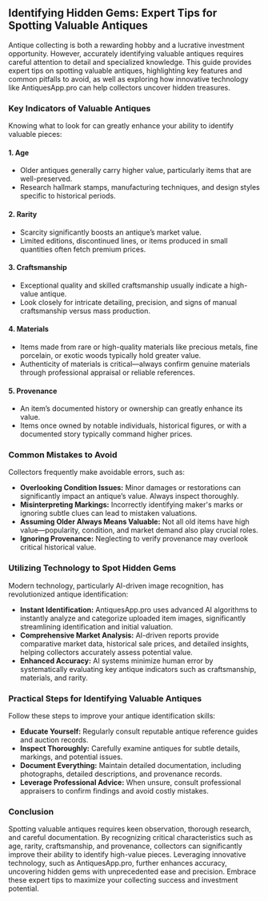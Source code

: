 ## 

## **Identifying Hidden Gems: Expert Tips for Spotting Valuable Antiques**

Antique collecting is both a rewarding hobby and a lucrative investment opportunity. However, accurately identifying valuable antiques requires careful attention to detail and specialized knowledge. This guide provides expert tips on spotting valuable antiques, highlighting key features and common pitfalls to avoid, as well as exploring how innovative technology like AntiquesApp.pro can help collectors uncover hidden treasures.

### **Key Indicators of Valuable Antiques**

Knowing what to look for can greatly enhance your ability to identify valuable pieces:

#### **1\. Age**

* Older antiques generally carry higher value, particularly items that are well-preserved.  
* Research hallmark stamps, manufacturing techniques, and design styles specific to historical periods.

#### **2\. Rarity**

* Scarcity significantly boosts an antique’s market value.  
* Limited editions, discontinued lines, or items produced in small quantities often fetch premium prices.

#### **3\. Craftsmanship**

* Exceptional quality and skilled craftsmanship usually indicate a high-value antique.  
* Look closely for intricate detailing, precision, and signs of manual craftsmanship versus mass production.

#### **4\. Materials**

* Items made from rare or high-quality materials like precious metals, fine porcelain, or exotic woods typically hold greater value.  
* Authenticity of materials is critical—always confirm genuine materials through professional appraisal or reliable references.

#### **5\. Provenance**

* An item’s documented history or ownership can greatly enhance its value.  
* Items once owned by notable individuals, historical figures, or with a documented story typically command higher prices.

### **Common Mistakes to Avoid**

Collectors frequently make avoidable errors, such as:

* **Overlooking Condition Issues:** Minor damages or restorations can significantly impact an antique’s value. Always inspect thoroughly.  
* **Misinterpreting Markings:** Incorrectly identifying maker's marks or ignoring subtle clues can lead to mistaken valuations.  
* **Assuming Older Always Means Valuable:** Not all old items have high value—popularity, condition, and market demand also play crucial roles.  
* **Ignoring Provenance:** Neglecting to verify provenance may overlook critical historical value.

### **Utilizing Technology to Spot Hidden Gems**

Modern technology, particularly AI-driven image recognition, has revolutionized antique identification:

* **Instant Identification:** AntiquesApp.pro uses advanced AI algorithms to instantly analyze and categorize uploaded item images, significantly streamlining identification and initial valuation.  
* **Comprehensive Market Analysis:** AI-driven reports provide comparative market data, historical sale prices, and detailed insights, helping collectors accurately assess potential value.  
* **Enhanced Accuracy:** AI systems minimize human error by systematically evaluating key antique indicators such as craftsmanship, materials, and rarity.

### **Practical Steps for Identifying Valuable Antiques**

Follow these steps to improve your antique identification skills:

* **Educate Yourself:** Regularly consult reputable antique reference guides and auction records.  
* **Inspect Thoroughly:** Carefully examine antiques for subtle details, markings, and potential issues.  
* **Document Everything:** Maintain detailed documentation, including photographs, detailed descriptions, and provenance records.  
* **Leverage Professional Advice:** When unsure, consult professional appraisers to confirm findings and avoid costly mistakes.

### **Conclusion**

Spotting valuable antiques requires keen observation, thorough research, and careful documentation. By recognizing critical characteristics such as age, rarity, craftsmanship, and provenance, collectors can significantly improve their ability to identify high-value pieces. Leveraging innovative technology, such as AntiquesApp.pro, further enhances accuracy, uncovering hidden gems with unprecedented ease and precision. Embrace these expert tips to maximize your collecting success and investment potential.

